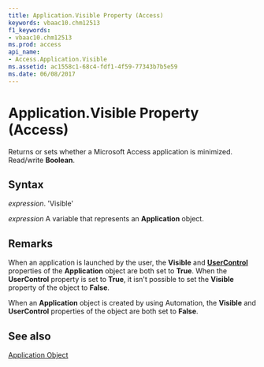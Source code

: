 ```yaml
---
title: Application.Visible Property (Access)
keywords: vbaac10.chm12513
f1_keywords:
- vbaac10.chm12513
ms.prod: access
api_name:
- Access.Application.Visible
ms.assetid: ac1558c1-68c4-fdf1-4f59-77343b7b5e59
ms.date: 06/08/2017
---
```



# Application.Visible Property (Access)

Returns or sets whether a Microsoft Access application is minimized. Read/write  **Boolean**.


## Syntax

 _expression_. 'Visible'

 _expression_ A variable that represents an **Application** object.


## Remarks

When an application is launched by the user, the  **Visible** and **[UserControl](Access.Application.UserControl.md)** properties of the **Application** object are both set to **True**. When the **UserControl** property is set to **True**, it isn't possible to set the **Visible** property of the object to **False**.

When an  **Application** object is created by using Automation, the **Visible** and **UserControl** properties of the object are both set to **False**.


## See also


[Application Object](Access.Application.md)

